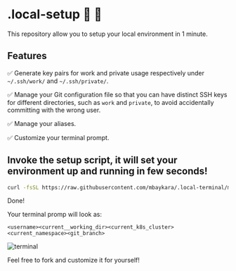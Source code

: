 # .local-setup :rocket: :trident:

This repository allow you to setup your local environment in 1 minute.


## Features
:white_check_mark: Generate key pairs for work and private usage respectively under `~/.ssh/work/` and `~/.ssh/private/`.

:white_check_mark: Manage your Git configuration file so that you can have distinct SSH keys for different directories, such as `work` and `private`, to avoid accidentally committing with the wrong user.

:white_check_mark: Manage your aliases.

:white_check_mark: Customize your terminal prompt.

## Invoke the setup script, it will set your environment up and running in few seconds!

```bash
curl -fsSL https://raw.githubusercontent.com/mbaykara/.local-terminal/main/setup.sh | bash
```

Done!


Your terminal promp will look as:
```
<username><current__working_dir><current_k8s_cluster><current_namespace><git_branch>
```
![terminal](image.png)

Feel free to fork and customize it for yourself! 
